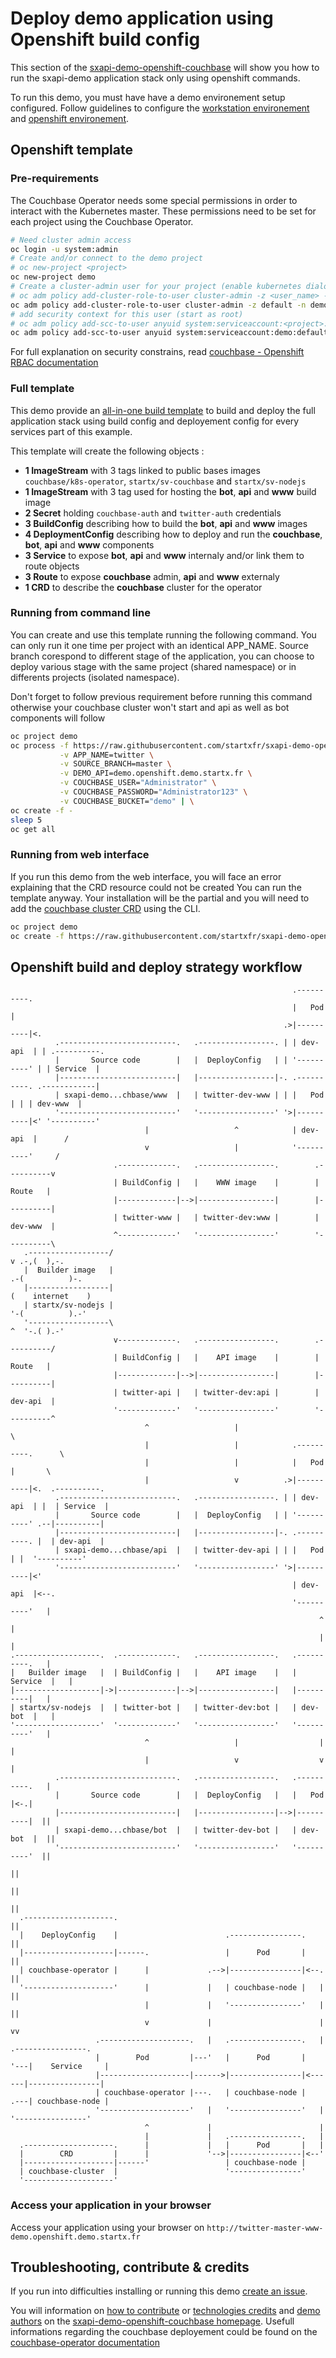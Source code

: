 # Deploy demo application using Openshift build config

This section of the [sxapi-demo-openshift-couchbase](https://github.com/startxfr/sxapi-demo-openshift-couchbase)
will show you how to run the sxapi-demo application stack only using openshift commands.

To run this demo, you must have have a demo environement setup configured. Follow guidelines 
to configure the [workstation environement](https://github.com/startxfr/sxapi-demo-openshift#setup-workstation-environement)
and [openshift environement](https://github.com/startxfr/sxapi-demo-openshift#setup-openshift-environement).


## Openshift template

### Pre-requirements

The Couchbase Operator needs some special permissions in order to interact with the Kubernetes master. 
These permissions need to be set for each project using the Couchbase Operator. 

```bash
# Need cluster admin access
oc login -u system:admin
# Create and/or connect to the demo project
# oc new-project <project>
oc new-project demo
# Create a cluster-admin user for your project (enable kubernetes dialog and CRD events)
# oc adm policy add-cluster-role-to-user cluster-admin -z <user_name> -n <project>
oc adm policy add-cluster-role-to-user cluster-admin -z default -n demo
# add security context for this user (start as root)
# oc adm policy add-scc-to-user anyuid system:serviceaccount:<project>:<user_name>
oc adm policy add-scc-to-user anyuid system:serviceaccount:demo:default
```

For full explanation on security constrains, read [couchbase - Openshift RBAC documentation](http://docs.couchbase.com/prerelease/couchbase-operator/beta/rbacOpenshift.html)


### Full template

This demo provide an [all-in-one build template](https://raw.githubusercontent.com/startxfr/sxapi-demo-openshift-couchbase/master/openshift-build-all-ephemeral.json)
to build and deploy the full application stack using build config and deployement config for every services
part of this example.

This template will create the following objects :
- **1 ImageStream** with 3 tags linked to public bases images `couchbase/k8s-operator`, `startx/sv-couchbase` and `startx/sv-nodejs`
- **1 ImageStream** with 3 tag used for hosting the **bot**, **api** and **www** build image
- **2 Secret** holding `couchbase-auth` and `twitter-auth` credentials
- **3 BuildConfig** describing how to build the **bot**, **api** and **www** images
- **4 DeploymentConfig** describing how to deploy and run the **couchbase**, **bot**, **api** and **www** components
- **3 Service** to expose **bot**, **api** and **www** internaly and/or link them to route objects
- **3 Route** to expose **couchbase** admin, **api** and **www** externaly
- **1 CRD** to describe the **couchbase** cluster for the operator

### Running from command line

You can create and use this template running the following command. You can only run it one time per project with an 
identical APP_NAME. 
Source branch corespond to different stage of the application, you can choose 
to deploy various stage with the same project (shared namespace) or in differents projects (isolated namespace).

Don't forget to follow previous requirement before running this command otherwise your couchbase cluster won't start 
and api as well as bot components will follow 
```bash
oc project demo
oc process -f https://raw.githubusercontent.com/startxfr/sxapi-demo-openshift-couchbase/master/openshift-build-all-ephemeral.json \
           -v APP_NAME=twitter \
           -v SOURCE_BRANCH=master \
           -v DEMO_API=demo.openshift.demo.startx.fr \
           -v COUCHBASE_USER="Administrator" \
           -v COUCHBASE_PASSWORD="Administrator123" \
           -v COUCHBASE_BUCKET="demo" | \
oc create -f -
sleep 5
oc get all
```

### Running from web interface

If you run this demo from the web interface, you will face an error explaining that the CRD resource could not be created
You can run the template anyway. 
Your installation will be the partial and you will need to add the 
[couchbase cluster CRD](https://raw.githubusercontent.com/startxfr/sxapi-demo-openshift-couchbase/master/openshift-crd-cluster.yml) 
using the CLI.

```bash
oc project demo
oc create -f https://raw.githubusercontent.com/startxfr/sxapi-demo-openshift-couchbase/master/openshift-crd-cluster.yml
```


## Openshift build and deploy strategy workflow

```
                                                               .----------.
                                                               |   Pod    |
                                                             .>|----------|<.
          .--------------------------.   .-----------------. | | dev-api  | | .----------.
          |       Source code        |   |  DeployConfig   | | '----------' | | Service  |
          |--------------------------|   |-----------------|-. .----------. .------------|
          | sxapi-demo...chbase/www  |   | twitter-dev-www | | |   Pod    | | | dev-www  |
          '--------------------------'   '-----------------' '>|----------|<' '----------'
                              |                   ^            | dev-api  |      /
                              v                   |            '----------'     /
                       .-------------.   .-----------------.        .----------v
                       | BuildConfig |   |    WWW image    |        |  Route   |
                       |-------------|-->|-----------------|        |----------|
                       | twitter-www |   | twitter-dev:www |        | dev-www  |
                       ^-------------'   '-----------------'        '----------\
   .------------------/                                                         v .-,(  ),-.    
   |  Builder image   |                                                        .-(          )-. 
   |------------------|                                                       (    internet    )
   | startx/sv-nodejs |                                                        '-(          ).-'
   '------------------\                                                         ^  '-.( ).-'    
                       v-------------.   .-----------------.        .----------/
                       | BuildConfig |   |    API image    |        |  Route   |
                       |-------------|-->|-----------------|        |----------|
                       | twitter-api |   | twitter-dev:api |        | dev-api  |
                       '-------------'   '-----------------'        '----------^
                              ^                   |                             \
                              |                   |            .----------.      \
                              |                   |            |   Pod    |       \
                              |                   v          .>|----------|<.  .----------.
          .--------------------------.   .-----------------. | | dev-api  | |  | Service  |
          |       Source code        |   |  DeployConfig   | | '----------' .--|----------|
          |--------------------------|   |-----------------|-. .----------. |  | dev-api  |
          | sxapi-demo...chbase/api  |   | twitter-dev-api | | |   Pod    | |  '----------'
          '--------------------------'   '-----------------' '>|----------|<'
                                                               | dev-api  |<--.
                                                               '----------'   |
                                                                     ^        |
                                                                     |        |
.-------------------.  .-------------.   .-----------------.   .----------.   |
|   Builder image   |  | BuildConfig |   |    API image    |   | Service  |   |
|-------------------|->|-------------|-->|-----------------|   |----------|   |
| startx/sv-nodejs  |  | twitter-bot |   | twitter-dev:bot |   | dev-bot  |   |
'-------------------'  '-------------'   '-----------------'   '----------'   |
                              ^                   |                  |        |
                              |                   v                  v        |
          .--------------------------.   .-----------------.   .----------.   |
          |       Source code        |   |  DeployConfig   |   |   Pod    |<-.|
          |--------------------------|   |-----------------|-->|----------|  ||
          | sxapi-demo...chbase/bot  |   | twitter-dev-bot |   | dev-bot  |  ||
          '--------------------------'   '-----------------'   '----------'  ||
                                                                             ||
                                                                             ||
                                                                             ||
  .--------------------.                                                     ||
  |    DeployConfig    |                        .----------------.           ||
  |--------------------|------.                 |      Pod       |           ||
  | couchbase-operator |      |             .-->|----------------|<--.       ||
  '--------------------'      |             |   | couchbase-node |   |       ||
                              |             |   '----------------'   |       ||
                              v             |                        |       vv
                   .--------------------.   |   .----------------.   |   .----------------.
                   |        Pod         |---'   |      Pod       |   '---|    Service     |
                   |--------------------|------>|----------------|<------|----------------|
                   | couchbase-operator |---.   | couchbase-node |   .---| couchbase-node |
                   '--------------------'   |   '----------------'   |   '----------------'
                              ^             |                        |
                              |             |   .----------------.   |
  .--------------------.      |             |   |      Pod       |   |
  |        CRD         |      |             '-->|----------------|<--'
  |--------------------|------'                 | couchbase-node |
  | couchbase-cluster  |                        '----------------'
  '--------------------'
```

### Access your application in your browser

Access your application using your browser on `http://twitter-master-www-demo.openshift.demo.startx.fr`


## Troubleshooting, contribute & credits

If you run into difficulties installing or running this demo [create an issue](https://github.com/startxfr/sxapi-demo-openshift-couchbase/issues/new).

You will information on [how to contribute](https://github.com/startxfr/sxapi-demo-openshift-couchbase#contributing) or 
[technologies credits](https://github.com/startxfr/sxapi-demo-openshift-couchbase#built-with) and
[demo authors](https://github.com/startxfr/sxapi-demo-openshift-couchbase#authors) on the 
[sxapi-demo-openshift-couchbase homepage](https://github.com/startxfr/sxapi-demo-openshift-couchbase).
Usefull informations regarding the couchbase deployement could be found on the [couchbase-operator documentation](http://docs.couchbase.com/prerelease/couchbase-operator/beta/couchbaseClusterConfig.html)
